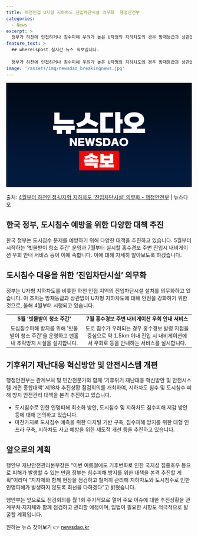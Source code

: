```yaml
---
title: 하천인접 U자형 지하차도 진입차단시설 의무화  행정안전부
categories:
  - News
excerpt: >
  정부가 하천에 인접하거나 침수피해 우려가 높은 U자형의 지하차도의 경우 방재등급과 상관없이 진입차단시설을 설…
feature_text: >
  ## whereispost 실시간 뉴스 속보입니다.

  정부가 하천에 인접하거나 침수피해 우려가 높은 U자형의 지하차도의 경우 방재등급과 상관없이 진입차단시설을 설…
image: '/assets/img/newsdao_breakingnews.jpg'
---
```


![뉴스다오 속보](/assets/img/newsdao_breakingnews.jpg)

<p>출처: <a href="https://newsdao.kr/3650" rel="dofollow">4월부터 하천인접·U자형 지하차도 ‘진입차단시설’ 의무화 - 행정안전부</a> | 뉴스다오</p>

<h2 data-ke-size="size26">한국 정부, 도시침수 예방을 위한 다양한 대책 추진</h2>
<p data-ke-size="size16">한국 정부는 도시침수 문제를 예방하기 위해 다양한 대책을 추진하고 있습니다. 5월부터 시작하는 '빗물받이 청소 주간' 운영과 7월부터 실시할 홍수경보 주변 진입시 내비게이션 우회 안내 서비스 등이 이에 속합니다. 이에 대해 자세히 알아보도록 하겠습니다.</p>

<h2 data-ke-size="size26">도시침수 대응을 위한 ‘진입차단시설’ 의무화</h2>
<p data-ke-size="size16">정부는 U자형 지하차도를 비롯한 하천 인접 지역의 진입차단시설 설치를 의무화하고 있습니다. 이 조치는 방재등급과 상관없이 U자형 지하차도에 대해 안전을 강화하기 위한 것으로, 올해 4월부터 시행되고 있습니다.</p>

<table>
  <tr>
    <td style="text-align: center; height: 17px;"><b>5월 '빗물받이 청소 주간'</b></td>
    <td style="text-align: center; height: 17px;"><b>7월 홍수경보 주변 내비게이션 우회 안내 서비스</b></td>
  </tr>
  <tr>
    <td style="text-align: center; height: 17px;">도심침수피해 방지를 위해 '빗물받이 청소 주간'을 운영하고 맨홀 내 추락방지 시설을 설치합니다.</td>
    <td style="text-align: center; height: 17px;">도로 침수가 우려되는 경우 홍수경보 발령 지점을 중심으로 약 1.5km 이내 진입 시 내비게이션에서 우회로 등을 안내하는 서비스를 실시합니다.</td>
  </tr>
</table>

<h2 data-ke-size="size26">기후위기 재난대응 혁신방안 및 안전시스템 개편</h2>
<p data-ke-size="size16">행정안전부는 관계부처 및 민간전문가와 함께 ‘기후위기 재난대응 혁신방안 및 안전시스템 개편 종합대책’ 제18차 추진상황 점검회의를 개최하여, 지하차도 침수 및 도시침수 피해 방지 안전관리 대책을 본격 추진하고 있습니다.</p>

<ul>
  <li>도시침수로 인한 인명피해 최소화 방안, 도시침수 및 지하차도 침수피해 저감 방안 등에 대해 논의하고 있습니다.</li>
  <li>마찬가지로 도시침수 예측을 위한 디지털 기반 구축, 침수피해 방지를 위한 대형 인프라 구축, 지하차도 사고 예방을 위한 제도적 개선 등을 추진하고 있습니다.</li>
</ul>

<h2 data-ke-size="size26">앞으로의 계획</h2>
<p data-ke-size="size16">행안부 재난안전관리본부장은 “이번 여름철에도 기후변화로 인한 국지성 집중호우 등으로 피해가 발생할 수 있는 만큼 정부는 침수피해 방지를 위한 대책을 본격 추진할 계획”이라며 “지자체와 함께 현장을 점검하고 철저히 관리해 지하차도와 도시침수로 인한 인명피해가 발생하지 않도록 최선을 다하겠다”고 밝혔습니다.</p>
<p data-ke-size="size16">행안부는 앞으로도 점검회의를 월 1회 주기적으로 열어 주요 이슈에 대한 추진상황을 관계부처·지자체와 함께 점검하고 관리할 예정이며, 입법이 필요한 사항도 적극적으로 발굴할 계획입니다.</p> 

원하는 뉴스 찾아보기 👉 <a href="https://newsdao.kr" rel="dofollow">newsdao.kr</a>


